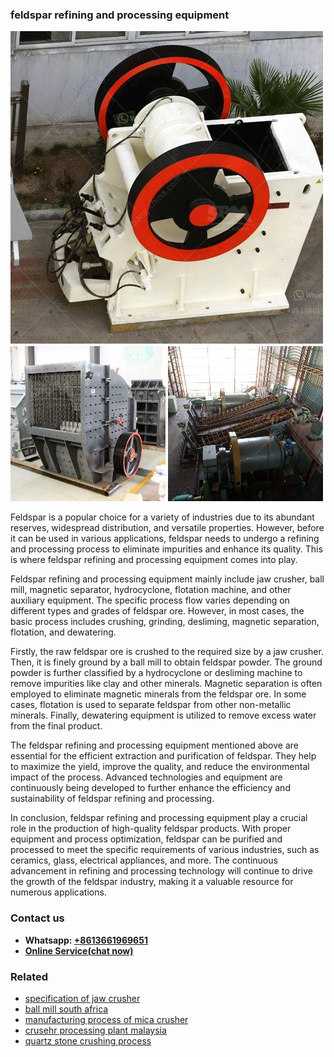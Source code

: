 <h3>feldspar refining and processing equipment</h3><img src='1706768153.jpg' alt=''><p>Feldspar is a popular choice for a variety of industries due to its abundant reserves, widespread distribution, and versatile properties. However, before it can be used in various applications, feldspar needs to undergo a refining and processing process to eliminate impurities and enhance its quality. This is where feldspar refining and processing equipment comes into play.</p><p>Feldspar refining and processing equipment mainly include jaw crusher, ball mill, magnetic separator, hydrocyclone, flotation machine, and other auxiliary equipment. The specific process flow varies depending on different types and grades of feldspar ore. However, in most cases, the basic process includes crushing, grinding, desliming, magnetic separation, flotation, and dewatering.</p><p>Firstly, the raw feldspar ore is crushed to the required size by a jaw crusher. Then, it is finely ground by a ball mill to obtain feldspar powder. The ground powder is further classified by a hydrocyclone or desliming machine to remove impurities like clay and other minerals. Magnetic separation is often employed to eliminate magnetic minerals from the feldspar ore. In some cases, flotation is used to separate feldspar from other non-metallic minerals. Finally, dewatering equipment is utilized to remove excess water from the final product.</p><p>The feldspar refining and processing equipment mentioned above are essential for the efficient extraction and purification of feldspar. They help to maximize the yield, improve the quality, and reduce the environmental impact of the process. Advanced technologies and equipment are continuously being developed to further enhance the efficiency and sustainability of feldspar refining and processing.</p><p>In conclusion, feldspar refining and processing equipment play a crucial role in the production of high-quality feldspar products. With proper equipment and process optimization, feldspar can be purified and processed to meet the specific requirements of various industries, such as ceramics, glass, electrical appliances, and more. The continuous advancement in refining and processing technology will continue to drive the growth of the feldspar industry, making it a valuable resource for numerous applications.</p><h3>Contact us</h3><ul><li><strong>Whatsapp:&nbsp;<a href="https://wa.me/8613661969651">+8613661969651</a></strong></li><li><a href="https://swt.shibang-china.com/?git&amp;zhl&amp;feldspar refining and processing equipment"><strong>Online Service(chat now)</strong></a></li></ul><h3>Related</h3><ul><li><a href='specification of jaw crusher.md'>specification of jaw crusher</a></li><li><a href='ball mill south africa.md'>ball mill south africa</a></li><li><a href='manufacturing process of mica crusher.md'>manufacturing process of mica crusher</a></li><li><a href='crusehr processing plant malaysia.md'>crusehr processing plant malaysia</a></li><li><a href='quartz stone crushing process.md'>quartz stone crushing process</a></li></ul>